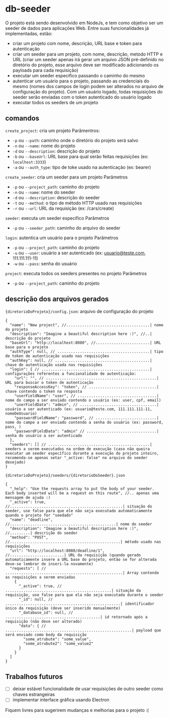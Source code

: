 # db-seeder

O projeto está sendo desenvolvido em NodeJs, e tem como objetivo ser um seeder de dados para aplicações Web. Entre suas funcionalidades já implementadas, estão:
- criar um projeto com nome, descrição, URL base e token para autenticação
- criar um seeder para um projeto, com nome, descrição, metodo HTTP e URL (criar um seeder apenas irá gerar um arquivo JSON pré-definido no diretório do projeto, esse arquivo deve ser modificado adicionando os payloads para cada requisição)
- executar um seeder específico passando o caminho do mesmo
- autenticar um usuário para o projeto, passando as credenciais do mesmo (nomes dos campos de login podem ser alterados no arquivo de configuração do projeto). Com um usuário logado, todas requisições do seeder serão enviadas com o token autenticado do usuário logado
- executar todos os seeders de um projeto

## comandos
`create_project`: cria um projeto
  Parâmentros:
  - `-p` ou `--path`: caminho onde o diretório do projeto será salvo
  - `-n` ou `--name`: nome do projeto
  - `-d` ou `--description`: descrição do projeto
  - `-b` ou `--baseUrl`: URL base para qual serão feitas requisições (ex: `localhost:3333`)
  - `-a` ou `--auth_type`: tipo de toke usado na autenticação (ex: bearer)

 `create_seeder`: cria um seeder para um projeto
  Parâmetros
  - `-p` ou `--project_path`: caminho do projeto
  - `-n` ou `--name`: nome do seeder
  - `-d` ou `--description`: descrição do seeder
  - `-t` ou `--method`: o tipo de método HTTP usado nas requisições
  - `-r` ou `--url`: URL da requisição (ex: /cars/create)

 `seeder`: executa um seeder específico
  Parâmetros
  - `-p` ou `--seeder_path`: caminho do arquivo do seeder
 
 `login`: autentica um usuário para o projeto
  Parâmetros
  - `-p` ou `--project_path`: caminho do projeto
  - `-u` ou `--user`: usuário a ser autenticado (ex: usuario@teste.com, 111.111.111-11)
  - `-w` ou `--pass`: senha do usuário

 `project`: executa todos os seeders presentes no projeto
  Parâmetros
  - `-p` ou `--project_path`: caminho do projeto

## descrição dos arquivos gerados
  `{diretorioDoProjeto}/config.json`: arquivo de configuração do projeto
  ```
  {
    "name": "New project", //.....................................| nome do projeto
    "description": "Imagine a beautiful description here :)", //..| descrição do projeto
    "baseUrl": "http://localhost:8080", //........................| URL base para o projeto
    "authType": null, // .........................................| tipo de token de autenticação usado nas requisições
    "authKey": null, // ..........................................| chave de autenticação usada nas requisições
    "login": { // ................................................| configurações referentes a funcionalidade de autenticação:
      "url": "", // .................................................| URL para buscar o token de autenticação
      "responseAccessKey": "token", // ..............................| chave contendo o token na resposta
      "userFieldName": "user", // ...................................| nome do campo a ser enviado contendo o usuário (ex: user, cpf, email)
      "userFieldData": "admin", // ..................................| usuário a ser autenticado (ex: usuario@teste.com, 111.111.111-11, nomeDeUsuario)
      "passwordFieldName": "password", // ...........................| nome do campo a ser enviado contendo a senha do usuário (ex: password, pass, )
      "passwordFieldData": "admin" // ...............................| senha do usuário a ser autenticado
    },
    "seeders": [] // .............................................| seeders a serem executados na ordem de execução (caso não queira executar um seeder específico durante a execução do projeto inteiro, recomenda-se apenas setar "_active: false" no arquivo do seeder desejado)
  }
  ```
  
  `{diretorioDoProjeto}/seeders/{diretorioDoSeeder}.json`
  ```
  {
    "_help": "Use the requests array to put the body of your seeder. Each body inserted will be a request on this route", //.. apenas uma mensagem de ajuda :)
    "_active": true, //..................................................| situação do seeder, use false para que ele não seja executado automaticamente quando o projeto for "seedado"
    "name": "deadline", //...............................................| nome do seeder
    "description": "Imagine a beautiful description here :)", //.........| descrição do seeder
    "method": "POST", //.................................................| método usado nas requisições
    "url": "http://localhost:8080/deadline/1", //........................| URL da requisição (quando gerado automaticamente insere a URL base do projeto, então se for alterada deve-se lembrar de inseri-la novamente)
    "requests": [ // ....................................................| Array contendo as requisições a serem enviadas
      {
        "_active": true, // ...............................................| situação da requisição, use false para que ela não seja executada durante o seeder
        "_id": null, // ...................................................| identificador único da requisição (deve ser inserido manualmente)
        "_database_id": null, // ..........................................| id retornado após a requisição (não deve ser alterado)
        "data": { // ........................................................| payload que será enviado como body da requisição
          "some_atrubute": "some_value",
          "some_atrubute2": "some_value2"
        }
      }
    ]
  }
  ```
  
## Trabalhos futuros
- [ ] deixar estável funcionalidade de usar requisições de outro seeder como chaves estrangeiras
- [ ] implementar interface gráfica usando Electron

Fiquem livres para sugerirem mudanças e melhorias para o projeto :(
